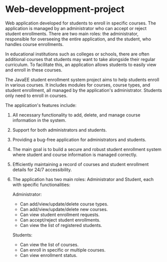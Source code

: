 # Web-developpment-project

Web application developed for students to enroll in specific courses. The application is managed by an administrator who can accept or reject student enrollments. There are two main roles: the administrator, responsible for overseeing the entire application, and the student, who handles course enrollments.

In educational institutions such as colleges or schools, there are often additional courses that students may want to take alongside their regular curriculum. To facilitate this, an application allows students to easily view and enroll in these courses.

The JavaEE student enrollment system project aims to help students enroll in various courses. It includes modules for courses, course types, and student enrollment, all managed by the application's administrator. Students only need to enroll in courses.

The application's features include:

1. All necessary functionality to add, delete, and manage course information in the system.
2. Support for both administrators and students.
3. Providing a bug-free application for administrators and students.
4. The main goal is to build a secure and robust student enrollment system where student and course information is managed correctly.
5. Efficiently maintaining a record of courses and student enrollment details for 24/7 accessibility.
6. The application has two main roles: Administrator and Student, each with specific functionalities:

   Administrator:
   - Can add/view/update/delete course types.
   - Can add/view/update/delete new courses.
   - Can view student enrollment requests.
   - Can accept/reject student enrollments.
   - Can view the list of registered students.

   Students:
   - Can view the list of courses.
   - Can enroll in specific or multiple courses.
   - Can view enrollment status.
